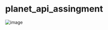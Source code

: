 # planet_api_assingment

![image](https://github.com/user-attachments/assets/a80b26c6-dff1-4847-ace0-fcef28d41c48)
